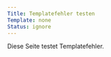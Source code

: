 ```yaml
---
Title: Templatefehler testen
Template: none
Status: ignore
---
```

Diese Seite testet Templatefehler.
